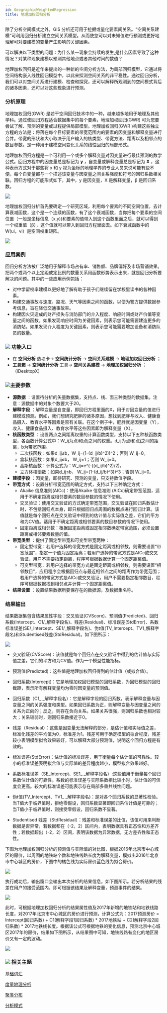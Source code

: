 ```yaml
---
id: GeographicWeightedRegression
title: 地理加权回归分析
---
```

除了分析空间模式之外，GIS 分析还可用于挖掘或量化要素间关系。“空间关系建模”可利用回归分析建立空间关系模型。从而使您可以对未知值进行预测或更好地理解可对要建模的变量产生影响的关键因素。

可以解决以下类型的问题：为什么某一现象会持续的发生,是什么因素导致了这种情况？对某种现象建模以预测其他地点或者其他时间的数值？

地理加权回归是近年来提出的一种新的空间分析方法，为局部回归模型，它通过将空间结构嵌入线性回归模型中，以此来探测空间关系的非平稳性。通过回归分析，我们可以对空间关系进行建模、检查和探究，还可以解释所观测到的空间模式背后的诸多因素，还可以对这些现象进行预测。

### 分析原理

地理加权回归(GWR) 是若干空间回归技术中的一种，越来越多地用于地理及其他学科。通过使回归方程适合数据集中的每个要素，地理加权回归(GWR) 可为您要尝试了解、预测的变量或过程提供局部模型。地理加权回归(GWR )构建这些独立方程的方法是：将落在每个目标要素的带宽范围内的要素的因变量和解释变量进行合并。带宽的形状和大小取决于用户输入的核类型、带宽方法、距离以及相邻点的数目参数。是一种用于建模空间变化关系的线性回归的局部形式。

地理加权回归方程是一个可利用一个或多个解释变量对因变量进行最佳预测的数学公式。回归方程中的因变量总是标记为 **y** ，自变量或解释变量总是标记为 **X** ，这种表示方式对于那些将 x 和 y 视为坐标的地理学界的专业人员来说可能有些不便。每个自变量都与一个描述该变量与因变量之间关系强度和符号的回归系数相关联。回归方程的可能形式如下，其中，y 是因变量，X 是解释变量，β 是回归系数。

![](img/GWR.png)

地理加权回归分析首先要确定一个研究区域，利用每个要素的不同空间位置，去计算衰减函数，这个是一个连续的函数，有了这个衰减函数，当你把每个要素的空间位置（一般是坐标信息（x,y))和要素的值带入到这个函数里面之后，就可以得到一个权重值（β），这个值就可以带入到回归方程里面去。如下衰减函数中的W(ui，vi）是空间权重矩阵。

![](img/AttenuationFunction.png)

### 应用案例

回归分析方法被广泛地用于解释市场占有率、销售额、品牌偏好及市场营销效果。把两个或两个以上定距或定比例的数量关系用函数形势表示出来，就是回归分析要解决的问题。其中的一些应用示例包括：

  * 对中学留校率建模以更好地了解有助于孩子们继续留在学校里读书的各种因素。
  * 构建交通事故与速度、路况、天气等因素之间的函数，以便为警方提供数据参考信息，旨在降低交通事故率。
  * 构建因火灾造成的财产损失与消防部门的介入程度、响应时间或财产价值等变量之间的函数。如果发现响应时间为关键因素，则表示您可能需要建造更多的消防站。如果发现介入程度为关键因素，则表示您可能需要增加设备和消防队员的数量。

### ![](../../img/read.gif) 功能入口

  * 在 **空间分析** 选项卡-> **空间统计分析** -> **空间关系建模** -> **地理加权回归分析** ；
  * **工具箱** -> **空间统计分析** 工具-> **空间关系建模** -> **地理加权回归分析** ；（iDesktopX）

### ![](../../img/read.gif)主要参数

  * **源数据** ：设置待分析的矢量数据集，支持点、线、面三种类型的数据集。注意：源数据中的对象个数要大于20。
  * **解释字段** ：解释变量是自变量，即回归方程里面的X，用于对因变量的值进行建模或预测。例如，我们想研究肥胖的诸多原因，想找到肥胖与收入、健康食品摄入、教育水平等因素是否有关联。在这个例子中，肥胖就是因变量（Y），收入、健康食品摄入、教育水平等这些因素即为解释变量（X）。
  * **核函数类型** ：设置两点之间距离权重的计算函数类型，支持以下五种核函数类型，各函数计算公式中：W_ij为点i和点j之间的权重。d_ij为点i和点j之间的距离，b为带宽范围。 
    * 二次核函数：如果d_ij≤b，W_ij=(1-(d_ij/b)^2))^2；否则 W_ij=0。
    * 盒状核函数：如果d_ij≤b， W_ij=1；否则 W_ij=0。
    * 高斯核函数：计算公式为：W_ij=e^(-((d_ij/b)^2)/2)。
    * 立方体核函数：如果d_ij≤b， W_ij=(1-(d_ij/b)^3))^3；否则 W_ij=0。 
  * **建模字段** ：因变量，即待研究、预测的变量，只支持数值字段。
  * **带宽方式** ：设置分析带宽范围的确定方式，支持以下三种确定方式： 
    * Akaike 信息准则(AICc)：使用Akaike 信息准则 (AICc)确定带宽范围，适用于不确定距离或相邻要素的数目参数的情况下使用。
    * 交叉验证：使用交叉验证的方式确定带宽范围，交叉验证在回归系数估计时，不包括回归点本身，即只根据回归点周围的数据点进行回归计算。该值就是每个回归点在交叉验证中得到的估计值与实际值之差，它们的平方和为CV值。适用于不确定距离或相邻要素的数目参数的情况下使用。
    * 固定距离或相邻数：根据固定距离或固定相邻数确定带宽范围，必须设置距离或相邻要素数量的值。
  * **带宽类型** ：提供了固定型带宽和可变型带宽两种： 
    * 固定型带宽：若用户选择的带宽方式是固定距离或相邻数，则需要设置“带宽范围”，指定一个值为固定距离；若用户选择的带宽方式是AICc或交叉验证，用户不需要指定距离，程序可根据数据计算一个固定距离值。
    * 可变型带宽：若用户选择的带宽方式是固定距离或相邻数，则需要设置“相邻数目”，应用程序会根据回归点与最近相邻点之间的距离作为带宽范围；若用户选择的带宽方式是AICc或交叉验证，用户不需要指定相邻数目，程序可根据数据找到相邻点并计算一个固定距离值。
  * **结果设置** ：设置结果数据所要保存在的数据源，及数据集名称。

### 结果输出

结果数据集包含结果属性字段：交叉验证(CVScore)、预测值(Predicted)、回归系数(Intercept、C1/_解释字段名)、残差(Residual)、标准误差(StdError)、系数标准误差(SE/_Intercept、SE1/_解释字段名)、伪t值(TV_Intercept、TV1_解释字段名)和Studentised残差(StdResidual)。如下图所示：

![](img/GeoWeightedRegressionResult1.png)

  * 交叉验证(CVScore)：该值就是每个回归点在交叉验证中得到的估计值与实际值之差，它们的平方和为CV值。作为一个模型性能指标。

  * 预测值(Predicted)：这些值是地理加权回归得到的估计值（或拟合值）。

  * 回归系数(Intercept)：它是地理加权回归模型的回归系数，为回归模型的回归截距，表示所有解释变量均为零时因变量的预测值。

  * 回归系数（C1_ _解释字段名）：它是解释字段的回归系数，表示解释变量与因变量之间的关系强度和类型。如果回归系数为正，则解释变量与因变量之间的关系为正向的；反之，则存在负向关系。如果关系很强，则回归系数也相对较大；关系较弱时，则回归系数接近于0。

  * 残差（Residual）：这些是因变量无法解释的部分，是估计值和实际值之差，标准化残差的平均值为0，标准差为1。残差可用于确定模型的拟合程度，残差较小表明模型拟合效果较好，可以解释大部分预测值，说明这个回归方程是有效的。

  * 标准误差(StdError)：估计值的标准误差，用于衡量每个估计值的可靠性。较小的标准误差表明拟合值与实际值的差异程度越小，模型拟合效果越好。

  * 系数标准误差（SE_Intercept、SE1_ _解释字段名）:这些值用于衡量每个回归系数估计值的可靠性。系数的标准误差与实际系数相比较小时，估计值的可信度会更高。较大的标准误差可能表示存在局部多重共线性问题。

  * 伪t值(TV_Intercept、TV1_ _解释字段名)：是对各个回归系数的显著性检验。当T值大于临界值时，拒绝零假设，回归系数显著即回归系估计值是可靠的；当T值小于临界值时，则接受零假设，回归系数不显著。

  * Studentised 残差（StdResidual）：残差和标准误差的比值，该值可用来判断数据是否异常，若数据都在（-2，2）区间内，表明数据具有正态性和方差齐性；若数据超出（-2，2）区间，表明该数据为异常数据，无方差齐性和正态性。

下图为地理加权回归分析的预测值与实际值的对比图，根据2016年北京市中心城区的房价，以周围的地铁站个数和地铁线路长度为解释变量，模拟出2016年北京市中心城区的房价，下图中的橘色线为实际房价蓝色线为拟合房价。

![](img/GeoWeightedRegressionResult2.png)

执行成功后，输出窗口会输出本次分析的结果信息，如下图所示。若分析结果的残差在用户的接受范围内，即可根据该结果及解释变量，预测事件的结果。

![](img/GeoWeightedRegressionResult3.png)

此时，可根据地理加权回归分析的结果属性值及2017年新增的地铁站和地铁线路长度，对2017年北京市中心城区的房价进行预测，计算公式为：2017预测房价 =
Intercept(回归系数) + C1(解释字段1回归系数) * 2017地铁站 + C2(解释字段2回归系数) *
2017地铁线长度。根据该公式可根据地铁的变化信息，预测北京中心城区2017年的房价，结果如下图所示，从结果图中可知，地铁线路有变化的地区房价又有一定的波动。

![](img/GeoWeightedRegressionResult4.png)

### ![](img/seealso.png) 相关主题

 [基础词汇](BasicVocabulary)

 [度量地理分析](MeasureGeographicDistributions)

 [聚类分布](Clusters)

 [分析模式](AnalyzingPatterns)

